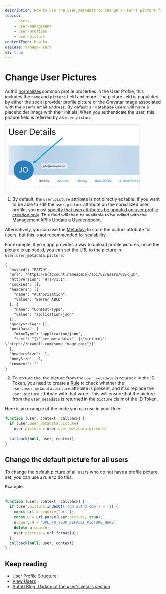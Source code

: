 ```yaml
---
description: How to use the user_metadata to change a user's picture field and how to change the default picture for all users.
topics:
    - users
    - user-management
    - user-profiles
    - user-picture
contentType: how-to
useCase: manage-users
v2: true
---
```


# Change User Pictures

Auth0 [normalizes](/users/normalized) common profile properties in the User Profile, this includes the `name` and `picture` field and more. The picture field is populated by either the social provider profile picture or the Gravatar image associated with the user's email address. By default all database users will have a placeholder image with their initials. When you authenticate the user, this picture field is referred by as `user.picture`.

![User Picture](/media/articles/user-profile/user-picture.png)

1. By default, the `user.picture` attribute is not directly editable. If you want to be able to edit the `user.picture` attribute on the normalized user profile, you must [specify that user attributes be updated on user profile creation only](/connections/guides/change-user-attribute-update). This field will then be available to be edited with the Management API's [Update a User endpoint](/api/management/v2#!/Users/patch_users_by_id).

Alternatively, you can use the [Metadata](/users/concepts/overview-user-metadata) to store the picture attribute for users, but this is not recommended for scalability.

For example, if your app provides a way to upload profile pictures, once the picture is uploaded, you can set the URL to the picture in `user.user_metadata.picture`:

```har
{
  "method": "PATCH",
  "url": "https://${account.namespace}/api/v2/users/USER_ID",
  "httpVersion": "HTTP/1.1",
  "cookies": [],
  "headers": [{
    "name": "Authorization",
    "value": "Bearer ABCD"
  }, {
    "name": "Content-Type",
    "value": "application/json"
  }],
  "queryString": [],
  "postData": {
    "mimeType": "application/json",
    "text": "{\"user_metadata\": {\"picture\": \"https://example.com/some-image.png\"}}"
  },
  "headersSize": -1,
  "bodySize": -1,
  "comment": ""
}
```

2. To ensure that the picture from the `user_metadata` is returned in the ID Token, you need to create a [Rule](/rules) to check whether the `user.user_metadata.picture` attribute is present, and if so replace the `user.picture` attribute with that value. This will ensure that the picture from the `user_metadata` is returned in the `picture` claim of the ID Token.

Here is an example of the code you can use in your Rule:

```js
function (user, context, callback) {
  if (user.user_metadata.picture)
    user.picture = user.user_metadata.picture;

  callback(null, user, context);
}
```

## Change the default picture for all users

To change the default picture of all users who do not have a profile picture set, you can use a rule to do this.

Example:

```js

function (user, context, callback) {
  if (user.picture.indexOf('cdn.auth0.com') > -1) {
    const url = require('url');
    const u = url.parse(user.picture, true);
    u.query.d = 'URL_TO_YOUR_DEFAULT_PICTURE_HERE';
    delete u.search;
    user.picture = url.format(u);
  }
  callback(null, user, context);
}

```

## Keep reading

- [User Profile Structure](/users/references/user-profile-structure)
- [View Users](/users/guides/view-users)
- [Auth0 Blog: Update of the user's details section](https://auth0.com/blog/update-of-the-user-details-section/)
